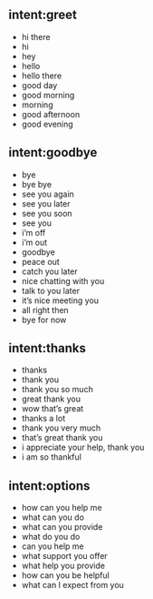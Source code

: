 ## intent:greet
- hi there
- hi
- hey
- hello
- hello there
- good day
- good morning
- morning
- good afternoon
- good evening
## intent:goodbye
- bye
- bye bye
- see you again
- see you later
- see you soon
- see you
- i’m off
- i’m out
- goodbye
- peace out
- catch you later
- nice chatting with you
- talk to you later
- it’s nice meeting you
- all right then
- bye for now
## intent:thanks
- thanks
- thank you
- thank you so much
- great thank you
- wow that’s great
- thanks a lot
- thank you very much
- that’s great thank you
- i appreciate your help, thank you
- i am so thankful
## intent:options 
- how can you help me
- what can you do
- what can you provide
- what do you do
- can you help me
- what support you offer
- what help you provide
- how can you be helpful
- what can I expect from you
